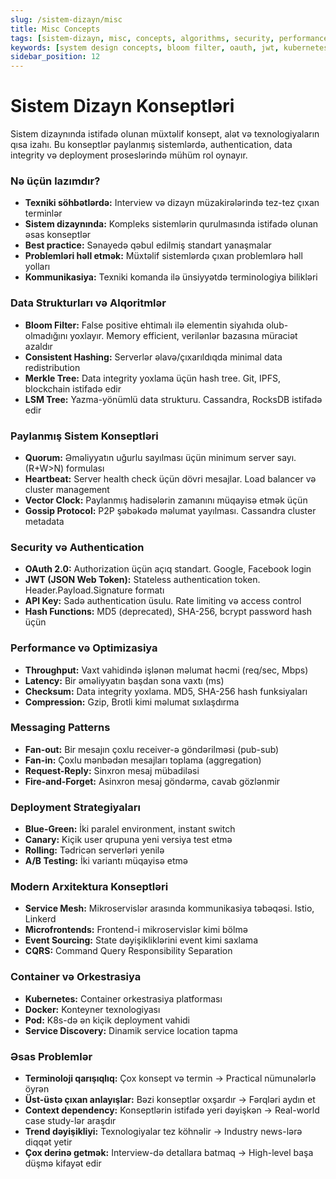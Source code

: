 ```yaml
---
slug: /sistem-dizayn/misc
title: Misc Concepts
tags: [sistem-dizayn, misc, concepts, algorithms, security, performance]
keywords: [system design concepts, bloom filter, oauth, jwt, kubernetes, microservices, deployment strategies]
sidebar_position: 12
---
```


# Sistem Dizayn Konseptləri
Sistem dizaynında istifadə olunan müxtəlif konsept, alət və texnologiyaların qısa izahı. Bu konseptlər paylanmış sistemlərdə, authentication, data integrity və deployment proseslərində mühüm rol oynayır.

### Nə üçün lazımdır?
- **Texniki söhbətlərdə:** Interview və dizayn müzakirələrində tez-tez çıxan terminlər
- **Sistem dizaynında:** Kompleks sistemlərin qurulmasında istifadə olunan əsas konseptlər
- **Best practice:** Sənayedə qəbul edilmiş standart yanaşmalar
- **Problemləri həll etmək:** Müxtəlif sistemlərdə çıxan problemlərə həll yolları
- **Kommunikasiya:** Texniki komanda ilə ünsiyyətdə terminologiya bilikləri

### Data Strukturları və Alqoritmlər
- **Bloom Filter:** False positive ehtimalı ilə elementin siyahıda olub-olmadığını yoxlayır. Memory efficient, verilənlər bazasına müraciət azaldır
- **Consistent Hashing:** Serverlər əlavə/çıxarıldıqda minimal data redistribution
- **Merkle Tree:** Data integrity yoxlama üçün hash tree. Git, IPFS, blockchain istifadə edir
- **LSM Tree:** Yazma-yönümlü data strukturu. Cassandra, RocksDB istifadə edir

### Paylanmış Sistem Konseptləri
- **Quorum:** Əməliyyatın uğurlu sayılması üçün minimum server sayı. (R+W>N) formulası
- **Heartbeat:** Server health check üçün dövri mesajlar. Load balancer və cluster management
- **Vector Clock:** Paylanmış hadisələrin zamanını müqayisə etmək üçün
- **Gossip Protocol:** P2P şəbəkədə məlumat yayılması. Cassandra cluster metadata

### Security və Authentication
- **OAuth 2.0:** Authorization üçün açıq standart. Google, Facebook login
- **JWT (JSON Web Token):** Stateless authentication token. Header.Payload.Signature formatı
- **API Key:** Sadə authentication üsulu. Rate limiting və access control
- **Hash Functions:** MD5 (deprecated), SHA-256, bcrypt password hash üçün

### Performance və Optimizasiya
- **Throughput:** Vaxt vahidində işlənən məlumat həcmi (req/sec, Mbps)
- **Latency:** Bir əməliyyatın başdan sona vaxtı (ms)
- **Checksum:** Data integrity yoxlama. MD5, SHA-256 hash funksiyaları
- **Compression:** Gzip, Brotli kimi məlumat sıxlaşdırma

### Messaging Patterns
- **Fan-out:** Bir mesajın çoxlu receiver-ə göndərilməsi (pub-sub)
- **Fan-in:** Çoxlu mənbədən mesajları toplama (aggregation)
- **Request-Reply:** Sinxron mesaj mübadiləsi
- **Fire-and-Forget:** Asinxron mesaj göndərmə, cavab gözlənmir

### Deployment Strategiyaları
- **Blue-Green:** İki paralel environment, instant switch
- **Canary:** Kiçik user qrupuna yeni versiya test etmə
- **Rolling:** Tədricən serverləri yenilə
- **A/B Testing:** İki variantı müqayisə etmə

### Modern Arxitektura Konseptləri
- **Service Mesh:** Mikroservislər arasında kommunikasiya təbəqəsi. Istio, Linkerd
- **Microfrontends:** Frontend-i mikroservislər kimi bölmə
- **Event Sourcing:** State dəyişikliklərini event kimi saxlama
- **CQRS:** Command Query Responsibility Separation

### Container və Orkestrasiya
- **Kubernetes:** Container orkestrasiya platforması
- **Docker:** Konteyner texnologiyası
- **Pod:** K8s-də ən kiçik deployment vahidi
- **Service Discovery:** Dinamik service location tapma

### Əsas Problemlər
- **Terminoloji qarışıqlıq:** Çox konsept və termin → Practical nümunələrlə öyrən
- **Üst-üstə çıxan anlayışlar:** Bəzi konseptlər oxşardır → Fərqləri aydın et
- **Context dependency:** Konseptlərin istifadə yeri dəyişkən → Real-world case study-lər araşdır
- **Trend dəyişikliyi:** Texnologiyalar tez köhnəlir → Industry news-lərə diqqət yetir
- **Çox derinə getmək:** Interview-də detallara batmaq → High-level başa düşmə kifayət edir


